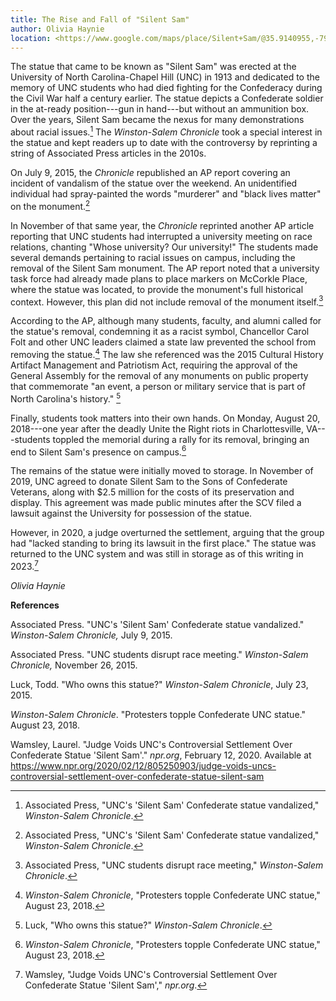 ```yaml
---
title: The Rise and Fall of "Silent Sam"
author: Olivia Haynie
location: <https://www.google.com/maps/place/Silent+Sam/@35.9140955,-79.0550272,17z/data=!3m1!4b1!4m6!3m5!1s0x89acc3113ecfa55d:0x39d881f269417498!8m2!3d35.9140912!4d-79.0524523!16zL20vMDY0NjFw?entry=ttu>
---
```

The statue that came to be known as "Silent Sam" was erected at the
University of North Carolina-Chapel Hill (UNC) in 1913 and dedicated to
the memory of UNC students who had died fighting for the Confederacy
during the Civil War half a century earlier. The statue depicts a
Confederate soldier in the at-ready position---gun in hand---but without
an ammunition box. Over the years, Silent Sam became the nexus for many
demonstrations about racial issues.[^1] The *Winston-Salem Chronicle*
took a special interest in the statue and kept readers up to date with
the controversy by reprinting a string of Associated Press articles in
the 2010s.

On July 9, 2015, the *Chronicle* republished an AP report covering an
incident of vandalism of the statue over the weekend. An unidentified
individual had spray-painted the words "murderer" and "black lives
matter" on the monument.[^2]

In November of that same year, the *Chronicle* reprinted another AP
article reporting that UNC students had interrupted a university meeting
on race relations, chanting "Whose university? Our university!" The
students made several demands pertaining to racial issues on campus,
including the removal of the Silent Sam monument. The AP report noted
that a university task force had already made plans to place markers on
McCorkle Place, where the statue was located, to provide the monument's
full historical context. However, this plan did not include removal of
the monument itself.[^3]

According to the AP, although many students, faculty, and alumni called
for the statue's removal, condemning it as a racist symbol, Chancellor
Carol Folt and other UNC leaders claimed a state law prevented the
school from removing the statue.[^4] The law she referenced was the 2015
Cultural History Artifact Management and Patriotism Act, requiring the
approval of the General Assembly for the removal of any monuments on
public property that commemorate "an event, a person or military service
that is part of North Carolina's history." [^5]

Finally, students took matters into their own hands. On Monday, August
20, 2018---one year after the deadly Unite the Right riots in
Charlottesville, VA---students toppled the memorial during a rally for
its removal, bringing an end to Silent Sam's presence on campus.[^6]

The remains of the statue were initially moved to storage. In November
of 2019, UNC agreed to donate Silent Sam to the Sons of Confederate
Veterans, along with \$2.5 million for the costs of its preservation and
display. This agreement was made public minutes after the SCV filed a
lawsuit against the University for possession of the statue.

However, in 2020, a judge overturned the settlement, arguing that the
group had "lacked standing to bring its lawsuit in the first place." The
statue was returned to the UNC system and was still in storage as of
this writing in 2023.[^7]

*Olivia Haynie*

**References**

Associated Press. "UNC's 'Silent Sam' Confederate statue vandalized."
*Winston-Salem Chronicle,* July 9, 2015.

Associated Press. "UNC students disrupt race meeting." *Winston-Salem
Chronicle,* November 26, 2015.

Luck, Todd. "Who owns this statue?" *Winston-Salem Chronicle*, July 23,
2015.

*Winston-Salem Chronicle*. "Protesters topple Confederate UNC statue."
August 23, 2018.

Wamsley, Laurel. "Judge Voids UNC's Controversial Settlement Over
Confederate Statue 'Silent Sam'." *npr.org*, February 12, 2020.
Available at
https://www.npr.org/2020/02/12/805250903/judge-voids-uncs-controversial-settlement-over-confederate-statue-silent-sam

[^1]: Associated Press, "UNC's 'Silent Sam' Confederate statue
    vandalized," *Winston-Salem Chronicle*.

[^2]: Associated Press, "UNC's 'Silent Sam' Confederate statue
    vandalized," *Winston-Salem Chronicle*.

[^3]: Associated Press, "UNC students disrupt race meeting,"
    *Winston-Salem Chronicle*.

[^4]: *Winston-Salem Chronicle*, "Protesters topple Confederate UNC
    statue," August 23, 2018.

[^5]: Luck, "Who owns this statue?" *Winston-Salem Chronicle*.

[^6]: *Winston-Salem Chronicle*, "Protesters topple Confederate UNC
    statue," August 23, 2018.

[^7]: Wamsley, "Judge Voids UNC's Controversial Settlement Over
    Confederate Statue 'Silent Sam'," *npr.org*.
